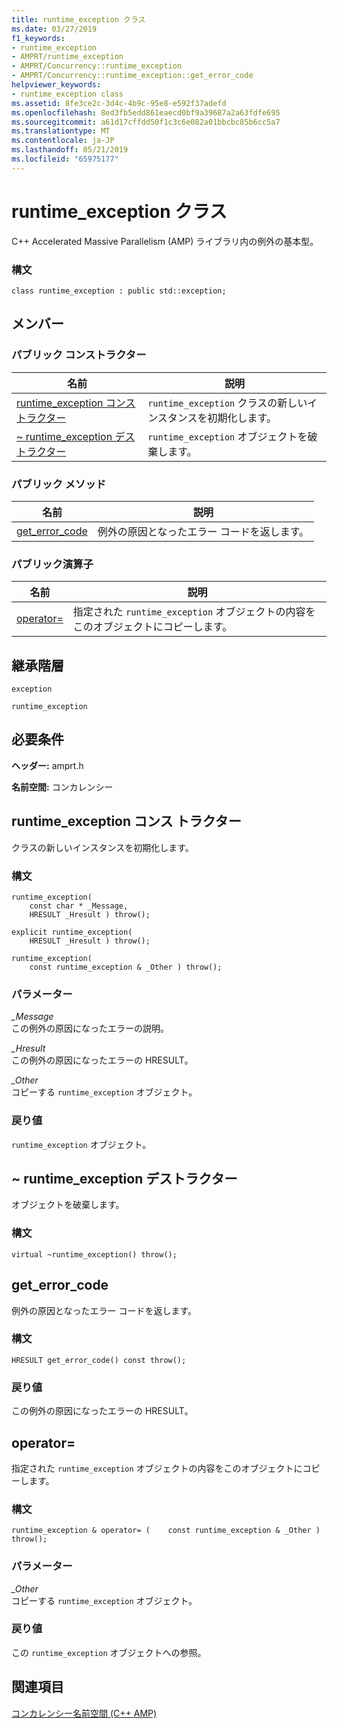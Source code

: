 ```yaml
---
title: runtime_exception クラス
ms.date: 03/27/2019
f1_keywords:
- runtime_exception
- AMPRT/runtime_exception
- AMPRT/Concurrency::runtime_exception
- AMPRT/Concurrency::runtime_exception::get_error_code
helpviewer_keywords:
- runtime_exception class
ms.assetid: 8fe3ce2c-3d4c-4b9c-95e8-e592f37adefd
ms.openlocfilehash: 8ed3fb5edd861eaecd0bf9a39687a2a63fdfe695
ms.sourcegitcommit: a61d17cffdd50f1c3c6e082a01bbcbc85b6cc5a7
ms.translationtype: MT
ms.contentlocale: ja-JP
ms.lasthandoff: 05/21/2019
ms.locfileid: "65975177"
---
```

# <a name="runtimeexception-class"></a>runtime_exception クラス

C++ Accelerated Massive Parallelism (AMP) ライブラリ内の例外の基本型。

### <a name="syntax"></a>構文

```
class runtime_exception : public std::exception;
```

## <a name="members"></a>メンバー

### <a name="public-constructors"></a>パブリック コンストラクター

|名前|説明|
|----------|-----------------|
|[runtime_exception コンス トラクター](#ctor)|`runtime_exception` クラスの新しいインスタンスを初期化します。|
|[~ runtime_exception デストラクター](#dtor)|`runtime_exception` オブジェクトを破棄します。|

### <a name="public-methods"></a>パブリック メソッド

|名前|説明|
|----------|-----------------|
|[get_error_code](#get_error_code)|例外の原因となったエラー コードを返します。|

### <a name="public-operators"></a>パブリック演算子

|名前|説明|
|----------|-----------------|
|[operator=](#operator_eq)|指定された `runtime_exception` オブジェクトの内容をこのオブジェクトにコピーします。|

## <a name="inheritance-hierarchy"></a>継承階層

`exception`

`runtime_exception`

## <a name="requirements"></a>必要条件

**ヘッダー:** amprt.h

**名前空間:** コンカレンシー

## <a name="ctor"></a>  runtime_exception コンス トラクター

クラスの新しいインスタンスを初期化します。

### <a name="syntax"></a>構文

```
runtime_exception(
    const char * _Message,
    HRESULT _Hresult ) throw();

explicit runtime_exception(
    HRESULT _Hresult ) throw();

runtime_exception(
    const runtime_exception & _Other ) throw();
```

### <a name="parameters"></a>パラメーター

*_Message*<br/>
この例外の原因になったエラーの説明。

*_Hresult*<br/>
この例外の原因になったエラーの HRESULT。

*_Other*<br/>
コピーする `runtime_exception` オブジェクト。

### <a name="return-value"></a>戻り値

`runtime_exception` オブジェクト。

## <a name="dtor"></a>  ~ runtime_exception デストラクター

オブジェクトを破棄します。

### <a name="syntax"></a>構文

```
virtual ~runtime_exception() throw();
```

## <a name="get_error_code"></a> get_error_code

例外の原因となったエラー コードを返します。

### <a name="syntax"></a>構文

```
HRESULT get_error_code() const throw();
```

### <a name="return-value"></a>戻り値

この例外の原因になったエラーの HRESULT。

## <a name="operator_eq"></a>  operator=
  指定された `runtime_exception` オブジェクトの内容をこのオブジェクトにコピーします。

### <a name="syntax"></a>構文

```
runtime_exception & operator= (    const runtime_exception & _Other ) throw();
```

### <a name="parameters"></a>パラメーター

*_Other*<br/>
コピーする `runtime_exception` オブジェクト。

### <a name="return-value"></a>戻り値

この `runtime_exception` オブジェクトへの参照。

## <a name="see-also"></a>関連項目

[コンカレンシー名前空間 (C++ AMP)](concurrency-namespace-cpp-amp.md)
